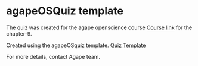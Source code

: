 # agapeOSQuiz template

The quiz was created for the agape openscience course [Course link](https://sa1987.github.io/OpenDoorProject) for the chapter-9. 

Created using the agapeOSquiz template.
[Quiz Template](https://github.com/sa1987/agapeOSQuiz)


For more details, contact Agape team. 
